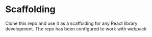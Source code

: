 # Scaffolding
Clone this repo and use it as a scaffolding for any React library development. The repo has been configured to work with webpack 